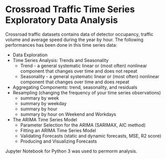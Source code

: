 # Crossroad Traffic Time Series Exploratory Data Analysis

Crossroad traffic datasets contains data of detector occupancy, traffic volume and average speed during the year by hour.
The following performances has been done in this time series data:

- Data Exploration
- Time Series Analysis: Trends and Seasonality
      <ul>
        <li>Trend - a general systematic linear or (most often) nonlinear component that changes over time and does not repeat</li>
        <li>Seasonality - a general systematic linear or (most often) nonlinear component that changes over time and does repeat</li>
      </ul>
- Aggregating Components: trend, seasonality, and residuals
- Resampling (changing the frequency of your time series observations)
      <ul>
        <li>summary by week</li>
        <li>summary by weekday</li>
        <li>summary by hour</li>
        <li>summary by hour on Weekend and Workdays</li>
      </ul>
- The ARIMA Time Series Model
      <ul>
        <li>Parameter Selection for the ARIMA (SARIMAX, AIC method)</li>
        <li>Fitting an ARIMA Time Series Model</li>
        <li>Validating Forecasts (static and dynamic forecasts, MSE, R2 score)</li>
        <li>Producing and Visualizing Forecasts</li>
      </ul>

Jupyter Notebook for Python 3 was used to permorm analysis.
